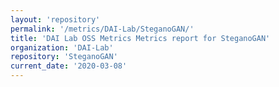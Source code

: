 ```yaml
---
layout: 'repository'
permalink: '/metrics/DAI-Lab/SteganoGAN/'
title: 'DAI Lab OSS Metrics Metrics report for SteganoGAN'
organization: 'DAI-Lab'
repository: 'SteganoGAN'
current_date: '2020-03-08'
---
```

